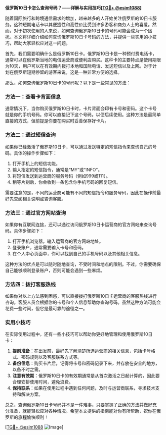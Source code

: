 **俄罗斯10日卡怎么查询号码？——详解与实用技巧[[TG💪+ @esim1088](https://t.me/s/esim1088)]**

随着国际旅行和跨境通信需求的增加，越来越多的人开始关注俄罗斯的10日卡服务。这种短期电话卡以其便捷性和高性价比受到许多游客和商务人士的喜爱。然而，对于初次使用的人来说，如何查询俄罗斯10日卡的号码可能会成为一个困扰。本文将详细介绍如何查询俄罗斯10日卡号码的方法，并提供一些实用的小技巧，帮助大家轻松应对这一问题。

首先，我们需要明确什么是俄罗斯10日卡。俄罗斯10日卡是一种预付费电话卡，通常可以在俄罗斯当地的电信运营商或便利店购买。这种卡的主要特点是使用期限为10天，用户可以在有效期内拨打本地和国际电话、发送短信以及上网。对于计划在俄罗斯短期停留的游客来说，这是一种非常方便的选择。

那么，如何查询俄罗斯10日卡的号码呢？以下是一些常见的方法：

### 方法一：查看卡背面信息

通常情况下，当你购买俄罗斯10日卡时，卡片背面会印有卡号和密码。这个卡号就是你的手机号码。你可以直接记下这个号码，以便后续使用。这种方法是最简单直接的方式，但前提是你要在购买时妥善保存好卡片。

### 方法二：通过短信查询

如果你已经激活了俄罗斯10日卡，可以通过发送特定的短信指令来查询自己的号码。具体的操作步骤如下：

1. 打开手机上的短信功能。
2. 输入指定的短信指令，通常是“MY”或“INFO”。
3. 将短信发送到运营商的服务号码（例如999或111）。
4. 稍等片刻后，你会收到一条包含你手机号码的回复短信。

需要注意的是，不同的运营商可能有不同的短信指令和服务号码，因此在操作前最好先查阅相关说明或咨询客服。

### 方法三：通过官方网站查询

如果你有互联网连接，还可以通过访问俄罗斯10日卡运营商的官方网站来查询号码。具体步骤如下：

1. 打开手机浏览器，输入运营商的官方网站地址。
2. 登录账户，通常需要输入卡号和密码。
3. 在个人中心页面中，你可以找到自己的手机号码以及其他相关信息。

这种方法的优点是可以随时随地查询，不受时间和地点的限制。不过，你需要确保自己能够顺利登录账户，否则可能会遇到一些麻烦。

### 方法四：拨打客服热线

如果你对以上方法感到困惑，可以直接拨打俄罗斯10日卡运营商的客服热线进行咨询。客服人员会根据你的卡号和个人信息帮助你查询号码。虽然这种方法可能会花费一些时间，但它是最可靠的途径之一。

### 实用小技巧

在实际使用过程中，还有一些小技巧可以帮助你更好地管理和使用俄罗斯10日卡：

1. **提前准备**：在出发前，最好先了解清楚所选运营商的相关信息，包括卡号格式、密码规则以及客服联系方式等。
2. **备份信息**：购买卡片后，记得将卡号和密码记录下来，并存放在安全的地方，以备不时之需。
3. **注意有效期**：俄罗斯10日卡的有效期通常是从首次激活之日起计算的，因此要合理安排使用时间，避免浪费。
4. **保持联系**：如果在使用过程中遇到任何问题，及时与运营商联系，寻求技术支持和解决方案。

总之，查询俄罗斯10日卡号码并不是一件难事，只要掌握了正确的方法并做好充分准备，就能轻松应对各种情况。希望本文提供的指南能对你有所帮助，祝你在俄罗斯的旅程愉快顺利！

[[TG💪+ @esim1088](https://t.me/s/esim1088) ![Image](https://i.postimg.cc/4NQfJmqS/Snipaste-2025-05-13-00-14-12.png)]